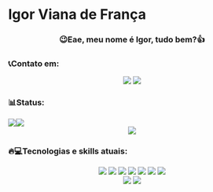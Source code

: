 # Igor Viana de França

### <div align="center">😉Eae, meu nome é Igor, tudo bem?👍</div>

### 📞Contato em:

<div align="center">
 
<a href="mailto:igorvianacont@gmail.com"><img src="https://img.shields.io/badge/Gmail-D14836?style=for-the-badge&logo=gmail&logoColor=white" target="_blank"></a>
<a href="https://www.linkedin.com/in/igor-viana-914754230/"><img src="https://img.shields.io/badge/LinkedIn-0077B5?style=for-the-badge&logo=linkedin&logoColor=white"></a>

</div>

### 📊Status:

<div align="center" style="display:flex; justify_content:center; align-items:center;">
<img 
src="https://github-readme-stats.vercel.app/api?username=IgorVianadF&show_icons=true&theme=tokyonight">
<img 
src="https://github-profile-summary-cards.vercel.app/api/cards/stats?username=IgorVianadF&theme=tokyonight"
>
</div>
<div align="center"><img src="https://github-readme-stats.vercel.app/api/top-langs/?username=IgorVianadF&layout=donut&theme=tokyonight"></div>

### 🔥💻Tecnologias e skills atuais:

<div align="center">
    <img src="https://img.shields.io/badge/JavaScript-F7DF1E?style=for-the-badge&logo=javascript&logoColor=black">
    <img src="https://img.shields.io/badge/Express.js-404D59?style=for-the-badge">
    <img src="https://img.shields.io/badge/Node.js-43853D?style=for-the-badge&logo=node.js&logoColor=white">
    <img src="https://img.shields.io/badge/HTML5-E34F26?style=for-the-badge&logo=html5&logoColor=white">
    <img src="https://img.shields.io/badge/CSS3-1572B6?style=for-the-badge&logo=css3&logoColor=white">
    <img src="https://img.shields.io/badge/Python-14354C?style=for-the-badge&logo=python&logoColor=white">
    <img src="https://img.shields.io/badge/Java-ED8B00?style=for-the-badge&logo=openjdk&logoColor=white">
</div>
<div align="center">
    <img src="https://img.shields.io/badge/MongoDB-4EA94B?style=for-the-badge&logo=mongodb&logoColor=white">
    <img src="https://img.shields.io/badge/Amazon_AWS-232F3E?style=for-the-badge&logo=amazon-aws&logoColor=white">
</div>

